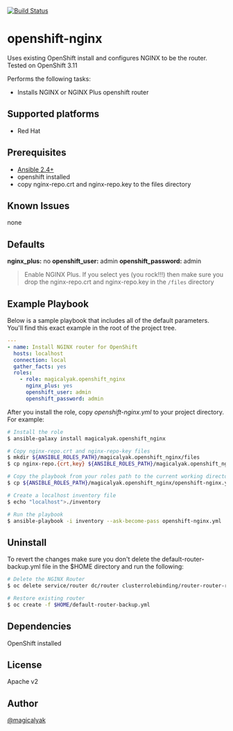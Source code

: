 [![Build Status](https://travis-ci.org/magicalyak/openshift-nginx.svg?branch=master)](https://travis-ci.org/magicalyak/openshift-nginx)

# openshift-nginx

Uses existing OpenShift install and configures NGINX to be the router.
Tested on OpenShift 3.11

Performs the following tasks:

- Installs NGINX or NGINX Plus openshift router

## Supported platforms

- Red Hat

## Prerequisites

- [Ansible 2.4+](https://docs.ansible.com)
- openshift installed
- copy nginx-repo.crt and nginx-repo.key to the files directory

## Known Issues

none

## Defaults

**nginx_plus:** no
**openshift_user:** admin
**openshift_password:** admin

> Enable NGINX Plus.  If you select yes (you rock!!!) then make sure you drop the nginx-repo.crt and nginx-repo.key in the `/files` directory

## Example Playbook

Below is a sample playbook that includes all of the default parameters. You'll find this exact example in the root of the project tree.

```yaml
---
- name: Install NGINX router for OpenShift
  hosts: localhost
  connection: local
  gather_facts: yes
  roles:
    - role: magicalyak.openshift_nginx
      nginx_plus: yes
      openshift_user: admin
      openshift_password: admin
```

After you install the role, copy *openshift-nginx.yml* to your project directory. For example:

```sh
# Install the role
$ ansible-galaxy install magicalyak.openshift_nginx

# Copy nginx-repo.crt and nginx-repo-key files
$ mkdir ${ANSIBLE_ROLES_PATH}/magicalyak.openshift_nginx/files
$ cp nginx-repo.{crt,key} ${ANSIBLE_ROLES_PATH}/magicalyak.openshift_nginx/files

# Copy the playbook from your roles path to the current working directory
$ cp ${ANSIBLE_ROLES_PATH}/magicalyak.openshift_nginx/openshift-nginx.yml .

# Create a localhost inventory file
$ echo "localhost">./inventory

# Run the playbook
$ ansible-playbook -i inventory --ask-become-pass openshift-nginx.yml
```

## Uninstall

To revert the changes make sure you don't delete the default-router-backup.yml file in the $HOME directory and run the following:

```sh
# Delete the NGINX Router
$ oc delete service/router dc/router clusterrolebinding/router-router-role serviceaccount/router

# Restore existing router
$ oc create -f $HOME/default-router-backup.yml
```

## Dependencies

OpenShift installed

## License

Apache v2

## Author

[@magicalyak](https://github.com/magicalyak)